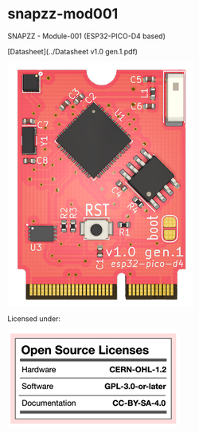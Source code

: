 # snapzz-mod001
SNAPZZ - Module-001 (ESP32-PICO-D4 based)

[Datasheet](../Datasheet v1.0 gen.1.pdf)

![](/_asset/snapzz-mod001.png)

Licensed under:

![](/_asset/license.png)

